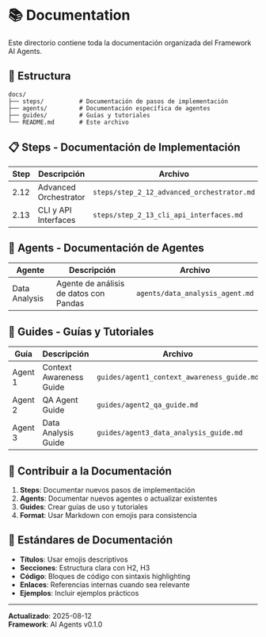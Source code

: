 # 📚 Documentation

Este directorio contiene toda la documentación organizada del Framework AI Agents.

## 📁 Estructura

```
docs/
├── steps/          # Documentación de pasos de implementación
├── agents/         # Documentación específica de agentes
├── guides/         # Guías y tutoriales
└── README.md       # Este archivo
```

## 📋 Steps - Documentación de Implementación

| Step | Descripción | Archivo |
|------|-------------|---------|
| 2.12 | Advanced Orchestrator | `steps/step_2_12_advanced_orchestrator.md` |
| 2.13 | CLI y API Interfaces | `steps/step_2_13_cli_api_interfaces.md` |

## 🤖 Agents - Documentación de Agentes

| Agente | Descripción | Archivo |
|--------|-------------|---------|
| Data Analysis | Agente de análisis de datos con Pandas | `agents/data_analysis_agent.md` |

## 📖 Guides - Guías y Tutoriales

| Guía | Descripción | Archivo |
|------|-------------|---------|
| Agent 1 | Context Awareness Guide | `guides/agent1_context_awareness_guide.md` |
| Agent 2 | QA Agent Guide | `guides/agent2_qa_guide.md` |
| Agent 3 | Data Analysis Guide | `guides/agent3_data_analysis_guide.md` |

## 🔄 Contribuir a la Documentación

1. **Steps**: Documentar nuevos pasos de implementación
2. **Agents**: Documentar nuevos agentes o actualizar existentes  
3. **Guides**: Crear guías de uso y tutoriales
4. **Format**: Usar Markdown con emojis para consistencia

## 📝 Estándares de Documentación

- **Títulos**: Usar emojis descriptivos
- **Secciones**: Estructura clara con H2, H3
- **Código**: Bloques de código con sintaxis highlighting
- **Enlaces**: Referencias internas cuando sea relevante
- **Ejemplos**: Incluir ejemplos prácticos

---

**Actualizado**: 2025-08-12  
**Framework**: AI Agents v0.1.0
